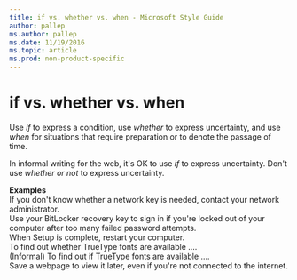 ```yaml
---
title: if vs. whether vs. when - Microsoft Style Guide
author: pallep
ms.author: pallep
ms.date: 11/19/2016
ms.topic: article
ms.prod: non-product-specific
---
```


# if vs. whether vs. when

Use *if* to express a condition, use *whether* to express uncertainty, and use *when* for situations that require preparation or to denote the passage of time.

In informal writing for the web, it's OK to use *if* to express uncertainty. Don't use *whether or not* to express uncertainty.

**Examples**  
If you don't know whether a network key is needed, contact your network administrator.  
Use your BitLocker recovery key to sign in if you're locked out of your computer after too many failed password attempts.  
When Setup is complete, restart your computer.   
To find out whether TrueType fonts are available ….  
(Informal) To find out if TrueType fonts are available ….  
Save a webpage to view it later, even if you're not connected to the internet.
